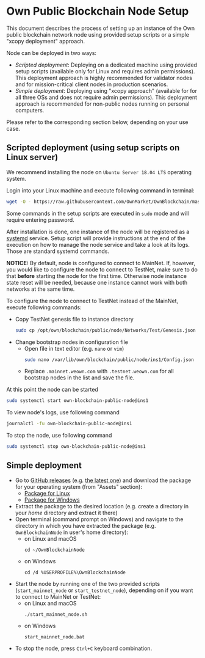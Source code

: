 # Own Public Blockchain Node Setup

This document describes the process of setting up an instance of the Own public blockchain network node using provided setup scripts or a simple "xcopy deployment" approach.

Node can be deployed in two ways:

- _Scripted deployment_: Deploying on a dedicated machine using provided setup scripts (available only for Linux and requires admin permissions). This deployment approach is highly recommended for validator nodes and for mission-critical client nodes in production scenarios.
- _Simple deployment_: Deploying using "xcopy approach" (available for for all three OSs and does not require admin permissions). This deployment approach is recommended for non-public nodes running on personal computers.

Please refer to the corresponding section below, depending on your use case.

## Scripted deployment (using setup scripts on Linux server)

We recommend installing the node on `Ubuntu Server 18.04 LTS` operating system.

Login into your Linux machine and execute following command in terminal:

```bash
wget -O - https://raw.githubusercontent.com/OwnMarket/OwnBlockchain/master/Docs/Nodes/setup_linux_node.sh | bash
```

Some commands in the setup scripts are executed in `sudo` mode and will require entering password.

After installation is done, one instance of the node will be registered as a [systemd](https://en.wikipedia.org/wiki/Systemd) service. Setup script will provide instructions at the end of the execution on how to manage the node service and take a look at its logs. Those are standard systemd commands.

**NOTICE:** By default, node is configured to connect to MainNet. If, however, you would like to configure the node to connect to TestNet, make sure to do that **before** starting the node for the first time. Otherwise node instance state reset will be needed, because one instance cannot work with both networks at the same time.

To configure the node to connect to TestNet instead of the MainNet, execute following commands:

- Copy TestNet genesis file to instance directory
    ```bash
    sudo cp /opt/own/blockchain/public/node/Networks/Test/Genesis.json /var/lib/own/blockchain/public/node/ins1/Genesis.json
    ```
- Change bootstrap nodes in configuration file
    - Open file in text editor (e.g. `nano` or `vim`)
        ```bash
        sudo nano /var/lib/own/blockchain/public/node/ins1/Config.json
        ```
    - Replace `.mainnet.weown.com` with `.testnet.weown.com` for all bootstrap nodes in the list and save the file.

At this point the node can be started

```bash
sudo systemctl start own-blockchain-public-node@ins1
```

To view node's logs, use following command

```bash
journalctl -fu own-blockchain-public-node@ins1
```

To stop the node, use following command

```bash
sudo systemctl stop own-blockchain-public-node@ins1
```

## Simple deployment

- Go to [GitHub releases](https://github.com/OwnMarket/OwnBlockchain/releases) (e.g. [the latest one](https://github.com/OwnMarket/OwnBlockchain/releases/latest)) and download the package for your operating system (from "Assets" section):
    - [Package for Linux](https://github.com/OwnMarket/OwnBlockchain/releases/latest/download/OwnPublicBlockchainNode_linux-x64.tar.gz)
    - [Package for Windows](https://github.com/OwnMarket/OwnBlockchain/releases/latest/download/OwnPublicBlockchainNode_win-x64.zip)
- Extract the package to the desired location (e.g. create a directory in your _home_ directory and extract it there)
- Open terminal (command prompt on Windows) and navigate to the directory in which you have extracted the package (e.g. `OwnBlockchainNode` in user's home directory):
    - on Linux and macOS
        ```
        cd ~/OwnBlockchainNode
        ```
    - on Windows
        ```
        cd /d %USERPROFILE%\OwnBlockchainNode
        ```
- Start the node by running one of the two provided scripts (`start_mainnet_node` or `start_testnet_node`), depending on if you want to connect to MainNet or TestNet:
    - on Linux and macOS
        ```
        ./start_mainnet_node.sh
        ```
    - on Windows
        ```
        start_mainnet_node.bat
        ```
- To stop the node, press `Ctrl+C` keyboard combination.
